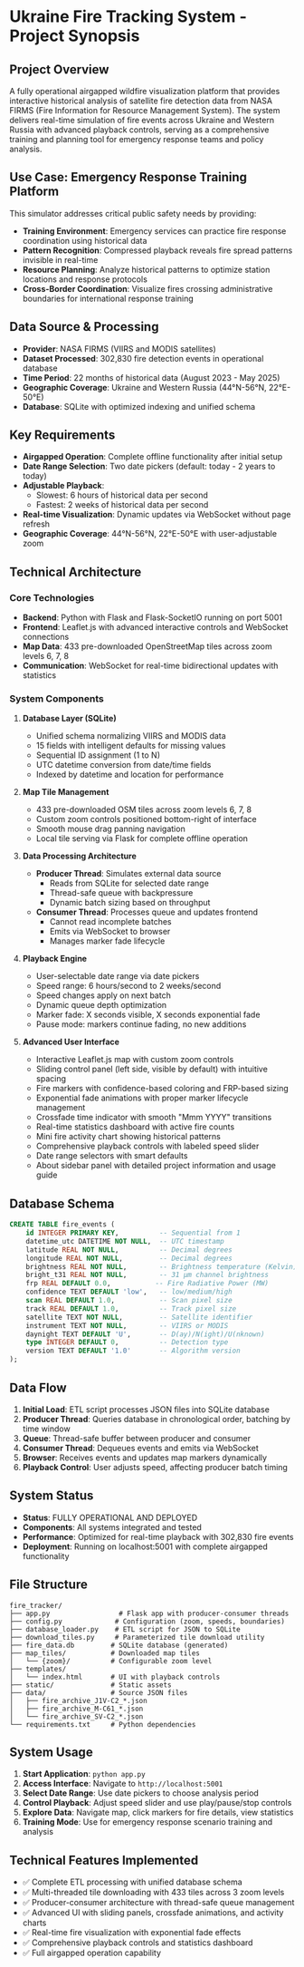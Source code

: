# Ukraine Fire Tracking System - Project Synopsis

## Project Overview
A fully operational airgapped wildfire visualization platform that provides interactive historical analysis of satellite fire detection data from NASA FIRMS (Fire Information for Resource Management System). The system delivers real-time simulation of fire events across Ukraine and Western Russia with advanced playback controls, serving as a comprehensive training and planning tool for emergency response teams and policy analysis.

## Use Case: Emergency Response Training Platform
This simulator addresses critical public safety needs by providing:
- **Training Environment**: Emergency services can practice fire response coordination using historical data
- **Pattern Recognition**: Compressed playback reveals fire spread patterns invisible in real-time
- **Resource Planning**: Analyze historical patterns to optimize station locations and response protocols
- **Cross-Border Coordination**: Visualize fires crossing administrative boundaries for international response training

## Data Source & Processing
- **Provider**: NASA FIRMS (VIIRS and MODIS satellites)
- **Dataset Processed**: 302,830 fire detection events in operational database
- **Time Period**: 22 months of historical data (August 2023 - May 2025)
- **Geographic Coverage**: Ukraine and Western Russia (44°N-56°N, 22°E-50°E)
- **Database**: SQLite with optimized indexing and unified schema

## Key Requirements
- **Airgapped Operation**: Complete offline functionality after initial setup
- **Date Range Selection**: Two date pickers (default: today - 2 years to today)
- **Adjustable Playback**: 
  - Slowest: 6 hours of historical data per second
  - Fastest: 2 weeks of historical data per second
- **Real-time Visualization**: Dynamic updates via WebSocket without page refresh
- **Geographic Coverage**: 44°N-56°N, 22°E-50°E with user-adjustable zoom

## Technical Architecture

### Core Technologies
- **Backend**: Python with Flask and Flask-SocketIO running on port 5001
- **Frontend**: Leaflet.js with advanced interactive controls and WebSocket connections
- **Map Data**: 433 pre-downloaded OpenStreetMap tiles across zoom levels 6, 7, 8
- **Communication**: WebSocket for real-time bidirectional updates with statistics

### System Components

1. **Database Layer (SQLite)**
   - Unified schema normalizing VIIRS and MODIS data
   - 15 fields with intelligent defaults for missing values
   - Sequential ID assignment (1 to N)
   - UTC datetime conversion from date/time fields
   - Indexed by datetime and location for performance

2. **Map Tile Management**
   - 433 pre-downloaded OSM tiles across zoom levels 6, 7, 8
   - Custom zoom controls positioned bottom-right of interface
   - Smooth mouse drag panning navigation
   - Local tile serving via Flask for complete offline operation

3. **Data Processing Architecture**
   - **Producer Thread**: Simulates external data source
     - Reads from SQLite for selected date range
     - Thread-safe queue with backpressure
     - Dynamic batch sizing based on throughput
   - **Consumer Thread**: Processes queue and updates frontend
     - Cannot read incomplete batches
     - Emits via WebSocket to browser
     - Manages marker fade lifecycle

4. **Playback Engine**
   - User-selectable date range via date pickers
   - Speed range: 6 hours/second to 2 weeks/second
   - Speed changes apply on next batch
   - Dynamic queue depth optimization
   - Marker fade: X seconds visible, X seconds exponential fade
   - Pause mode: markers continue fading, no new additions

5. **Advanced User Interface**
   - Interactive Leaflet.js map with custom zoom controls
   - Sliding control panel (left side, visible by default) with intuitive spacing
   - Fire markers with confidence-based coloring and FRP-based sizing
   - Exponential fade animations with proper marker lifecycle management
   - Crossfade time indicator with smooth "Mmm YYYY" transitions
   - Real-time statistics dashboard with active fire counts
   - Mini fire activity chart showing historical patterns
   - Comprehensive playback controls with labeled speed slider
   - Date range selectors with smart defaults
   - About sidebar panel with detailed project information and usage guide

## Database Schema

```sql
CREATE TABLE fire_events (
    id INTEGER PRIMARY KEY,          -- Sequential from 1
    datetime_utc DATETIME NOT NULL,  -- UTC timestamp
    latitude REAL NOT NULL,          -- Decimal degrees
    longitude REAL NOT NULL,         -- Decimal degrees
    brightness REAL NOT NULL,        -- Brightness temperature (Kelvin)
    bright_t31 REAL NOT NULL,        -- 31 µm channel brightness
    frp REAL DEFAULT 0.0,           -- Fire Radiative Power (MW)
    confidence TEXT DEFAULT 'low',   -- low/medium/high
    scan REAL DEFAULT 1.0,           -- Scan pixel size
    track REAL DEFAULT 1.0,          -- Track pixel size
    satellite TEXT NOT NULL,         -- Satellite identifier
    instrument TEXT NOT NULL,        -- VIIRS or MODIS
    daynight TEXT DEFAULT 'U',       -- D(ay)/N(ight)/U(nknown)
    type INTEGER DEFAULT 0,          -- Detection type
    version TEXT DEFAULT '1.0'       -- Algorithm version
);
```

## Data Flow
1. **Initial Load**: ETL script processes JSON files into SQLite database
2. **Producer Thread**: Queries database in chronological order, batching by time window
3. **Queue**: Thread-safe buffer between producer and consumer
4. **Consumer Thread**: Dequeues events and emits via WebSocket
5. **Browser**: Receives events and updates map markers dynamically
6. **Playback Control**: User adjusts speed, affecting producer batch timing

## System Status
- **Status**: FULLY OPERATIONAL AND DEPLOYED
- **Components**: All systems integrated and tested
- **Performance**: Optimized for real-time playback with 302,830 fire events
- **Deployment**: Running on localhost:5001 with complete airgapped functionality

## File Structure
```
fire_tracker/
├── app.py                 # Flask app with producer-consumer threads
├── config.py             # Configuration (zoom, speeds, boundaries)
├── database_loader.py    # ETL script for JSON to SQLite
├── download_tiles.py     # Parameterized tile download utility
├── fire_data.db         # SQLite database (generated)
├── map_tiles/           # Downloaded map tiles
│   └── {zoom}/          # Configurable zoom level
├── templates/
│   └── index.html       # UI with playback controls
├── static/              # Static assets
├── data/                # Source JSON files
│   ├── fire_archive_J1V-C2_*.json
│   ├── fire_archive_M-C61_*.json
│   └── fire_archive_SV-C2_*.json
└── requirements.txt     # Python dependencies
```

## System Usage
1. **Start Application**: `python app.py`
2. **Access Interface**: Navigate to `http://localhost:5001`
3. **Select Date Range**: Use date pickers to choose analysis period
4. **Control Playback**: Adjust speed slider and use play/pause/stop controls
5. **Explore Data**: Navigate map, click markers for fire details, view statistics
6. **Training Mode**: Use for emergency response scenario training and analysis

## Technical Features Implemented
- ✅ Complete ETL processing with unified database schema
- ✅ Multi-threaded tile downloading with 433 tiles across 3 zoom levels
- ✅ Producer-consumer architecture with thread-safe queue management
- ✅ Advanced UI with sliding panels, crossfade animations, and activity charts
- ✅ Real-time fire visualization with exponential fade effects
- ✅ Comprehensive playback controls and statistics dashboard
- ✅ Full airgapped operation capability